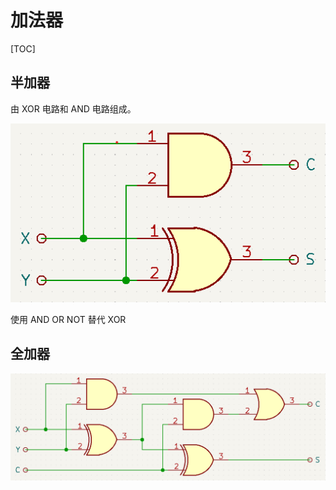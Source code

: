 # 加法器

[TOC]

## 半加器

由 XOR 电路和 AND 电路组成。

 ![](../Image/b/半加器1.png)

使用 AND OR NOT 替代 XOR

 

## 全加器

 ![](../Image/b/半加器2.png)